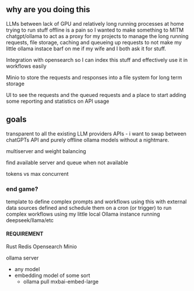 ## why are you doing this

LLMs between lack of GPU and relatively long running processes at home trying to run stuff offline is a pain so I wanted to make something to MITM chatgpt/ollama to act as a proxy for my projects to manage the long running requests, file storage, caching and queueing up requests to not make my little ollama instace barf on me if my wife and I both ask it for stuff.

Integration with opensearch so I can index this stuff and effectively use it in workflows easily 

Minio to store the requests and responses into a file system for long term storage

UI to see the requests and the queued requests and a place to start adding some reporting and statistics on API usage 

## goals

transparent to all the existing LLM providers APIs - i want to swap between chatGPTs API and purely offline ollama models without a nightmare. 

multiserver and weight balancing

find available server and queue when not available

tokens vs max concurrent

### end game?

template to define complex prompts and workflows using this with external data sources defined and schedule them on a cron (or trigger) to run complex workflows using my little local Ollama instance running deepseek/llama/etc

#### REQUIREMENT

Rust
Redis
Opensearch
Minio

ollama server
 - any model 
 - embedding model of some sort
    - ollama pull mxbai-embed-large 